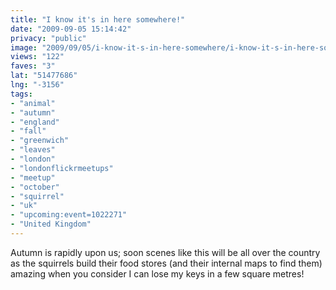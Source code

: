 ```yaml
---
title: "I know it's in here somewhere!"
date: "2009-09-05 15:14:42"
privacy: "public"
image: "2009/09/05/i-know-it-s-in-here-somewhere/i-know-it-s-in-here-somewhere.jpg"
views: "122"
faves: "3"
lat: "51477686"
lng: "-3156"
tags:
- "animal"
- "autumn"
- "england"
- "fall"
- "greenwich"
- "leaves"
- "london"
- "londonflickrmeetups"
- "meetup"
- "october"
- "squirrel"
- "uk"
- "upcoming:event=1022271"
- "United Kingdom"
---
```

Autumn is rapidly upon us; soon scenes like this will be all over the country as the squirrels build their food stores (and their internal maps to find them) amazing when you consider I can lose my keys in a few square metres!<a href="/photos/2009/09/05/i-know-its-in-here-somewhere" rel="nofollow"></a>
